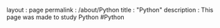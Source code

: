 layout : page
permalink : /about/Python
title : "Python"
description : This page was made to study Python
#Python
